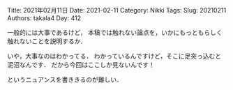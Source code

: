 ﻿Title: 2021年02月11日
Date: 2021-02-11
Category: Nikki
Tags: 
Slug: 20210211
Authors: takala4
Day: 412



一般的には大事であるけど，
本稿では触れない論点を，いかにもっともらしく触れないことを説明するか．



いや，大事なのはわかってる．
わかっているんですけど，そこに足突っ込むと泥沼なんです．
だから今回はここしか見ないんです！


というニュアンスを書ききるのが難しい．